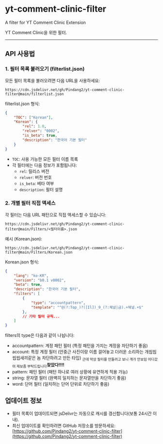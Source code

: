 # yt-comment-clinic-filter
A filter for YT Comment Clinic Extension

YT Comment Clinic을 위한 필터.

---
## API 사용법

### 1. 필터 목록 불러오기 (filterlist.json)

모든 필터 목록을 불러오려면 다음 URL을 사용하세요:
```
https://cdn.jsdelivr.net/gh/Pindang2/yt-comment-clinic-filter@main/filterlist.json
```

filterlist.json 형식:
```json
{
    "TOC": ["Korean"],
    "Korean": {
        "rel": 1.0,
        "relver": "0002",
        "is_beta": true,
        "description": "한국어 기본 필터"
    }
}
```

- `TOC`: 사용 가능한 모든 필터 이름 목록
- 각 필터에는 다음 정보가 포함됩니다:
  - `rel`: 릴리스 버전
  - `relver`: 버전 번호
  - `is_beta`: 베타 여부
  - `description`: 필터 설명


### 2. 개별 필터 직접 액세스

각 필터는 다음 URL 패턴으로 직접 액세스할 수 있습니다:
```
https://cdn.jsdelivr.net/gh/Pindang2/yt-comment-clinic-filter@main/Filters/<필터이름>.json
```

예시 (Korean.json):
```
https://cdn.jsdelivr.net/gh/Pindang2/yt-comment-clinic-filter@main/Filters/Korean.json
```

Korean.json 형식:
```json
{
    "lang": "ko-KR",
    "version": "b0.1 v0002",
    "beta": true,
    "description": "한국어 기본 필터",
    "filters": [
        {
            "type": "accountpattern",
            "template": "^@(?:Top_)?([Il])_9_(?:쳬널|금).+쳬널.+$"
        },
        // 기타 필터 규칙...
    ]
}
```
filters의 type은 다음과 같이 나뉩니다:
- accountpattern: 계정 패턴 필터 (특정 패턴을 가지는 계정을 차단하기 좋음)
- account: 특정 계정 필터 (안중근 사진이랑 이름 걸어놓고 더러운 소리하는 개씹씹씹씹새끼같은 놈 차단하려고 만든 타입)
<sub>근데 막상 필터를 만들려고 보니 걔가 안보임 어디갔어 제보좀 부탁드립니다</sub>**찾았다!!!!**
- pattern: 패턴 필터 (패턴 하나로 여러 상황에 유연하게 적용 가능)
- string: 문자열 필터 (완벽히 일치하는 문자열만을 차단하기 좋음)
- word: 단어 필터 (일치하는 단어 단위로 차단하기 좋음)





## 업데이트 정보
- 필터 목록이 업데이트되면 jsDelivr는 자동으로 캐시를 갱신합니다(보통 24시간 이내).
- 최신 업데이트를 확인하려면 GitHub 저장소를 방문하세요: 
  [https://github.com/Pindang2/yt-comment-clinic-filter](https://github.com/Pindang2/yt-comment-clinic-filter)

